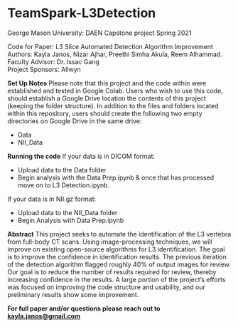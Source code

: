 # TeamSpark-L3Detection
George Mason University: DAEN Capstone project Spring 2021

Code for Paper: L3 Slice Automated Detection Algorithm Improvement
Authors: Kayla Janos, Nizar Ajhar, Preethi Simha Akula, Reem Alhammad. 
Faculty Advisor: Dr. Issac Gang   
Project Sponsors: Allwyn

**Set Up Notes**
Please note that this project and the code within were established and tested in Google Colab. Users who wish to use this code, should establish a Google Drive location the contents of this project (keeping the folder structure). In addition to the files and folders located within this repository, users should create the following two empty directories on Google Drive in the same drive: 
- Data 
- NII_Data 

  
**Running the code**
If your data is in DICOM format:
- Upload data to the Data folder 
- Begin analysis with the Data Prep.ipynb & once that has processed move on to L3 Detection.ipynb. 
 
If your data is in NII.gz format:
- Upload data to the NII_Data folder 
- Begin Analysis with Data Prep.ipynb  

**Abstract**
This project seeks to automate the identification of the L3 vertebra from full-body CT scans. Using image-processing techniques, we will improve on existing open-source algorithms for L3 identification. The goal is to improve the confidence in identification results. The previous iteration of the detection algorithm flagged roughly 40% of output images for review. Our goal is to reduce the number of results required for review, thereby increasing confidence in the results. A large portion of the project’s efforts was focused on improving the code structure and usability, and our preliminary results show some improvement. 

**For full paper and/or questions please reach out to kayla.janos@gmail.com**
